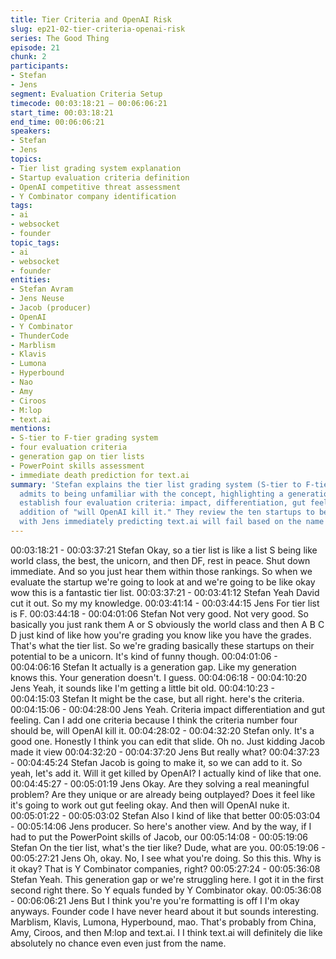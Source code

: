 ```yaml
---
title: Tier Criteria and OpenAI Risk
slug: ep21-02-tier-criteria-openai-risk
series: The Good Thing
episode: 21
chunk: 2
participants:
- Stefan
- Jens
segment: Evaluation Criteria Setup
timecode: 00:03:18:21 – 00:06:06:21
start_time: 00:03:18:21
end_time: 00:06:06:21
speakers:
- Stefan
- Jens
topics:
- Tier list grading system explanation
- Startup evaluation criteria definition
- OpenAI competitive threat assessment
- Y Combinator company identification
tags:
- ai
- websocket
- founder
topic_tags:
- ai
- websocket
- founder
entities:
- Stefan Avram
- Jens Neuse
- Jacob (producer)
- OpenAI
- Y Combinator
- ThunderCode
- Marblism
- Klavis
- Lumona
- Hyperbound
- Nao
- Amy
- Ciroos
- M:lop
- text.ai
mentions:
- S-tier to F-tier grading system
- four evaluation criteria
- generation gap on tier lists
- PowerPoint skills assessment
- immediate death prediction for text.ai
summary: 'Stefan explains the tier list grading system (S-tier to F-tier) while Jens
  admits to being unfamiliar with the concept, highlighting a generation gap. They
  establish four evaluation criteria: impact, differentiation, gut feeling, and Jens''
  addition of "will OpenAI kill it." They review the ten startups to be evaluated,
  with Jens immediately predicting text.ai will fail based on the name alone.'
---
```


00:03:18:21 - 00:03:37:21
Stefan
Okay, so a tier list is like a list S being like world class, the best, the unicorn, and then DF, rest in
peace. Shut down immediate. And so you just hear them within those rankings. So when we
evaluate the startup we're going to look at and we're going to be like okay wow this is a fantastic
tier list.
00:03:37:21 - 00:03:41:12
Stefan
Yeah David cut it out. So my my knowledge.
00:03:41:14 - 00:03:44:15
Jens
For tier list is F.
00:03:44:18 - 00:04:01:06
Stefan
Not very good. Not very good. So basically you just rank them A or S obviously the world class
and then A B C D just kind of like how you're grading you know like you have the grades. That's
what the tier list. So we're grading basically these startups on their potential to be a unicorn. It's
kind of funny though.
00:04:01:06 - 00:04:06:16
Stefan
It actually is a generation gap. Like my generation knows this. Your generation doesn't. I guess.
00:04:06:18 - 00:04:10:20
Jens
Yeah, it sounds like I'm getting a little bit old.
00:04:10:23 - 00:04:15:03
Stefan
It might be the case, but all right. here's the criteria.
00:04:15:06 - 00:04:28:00
Jens
Yeah. Criteria impact differentiation and gut feeling. Can I add one criteria because I think the
criteria number four should be, will OpenAI kill it.
00:04:28:02 - 00:04:32:20
Stefan
only.
It's a good one. Honestly I think you can edit that slide. Oh no. Just kidding Jacob made it view
00:04:32:20 - 00:04:37:20
Jens
But really what?
00:04:37:23 - 00:04:45:24
Stefan
Jacob is going to make it, so we can add to it. So yeah, let's add it. Will it get killed by OpenAI? I
actually kind of like that one.
00:04:45:27 - 00:05:01:19
Jens
Okay. Are they solving a real meaningful problem? Are they unique or are already being
outplayed? Does it feel like it's going to work out gut feeling okay. And then will OpenAI nuke it.
00:05:01:22 - 00:05:03:02
Stefan
Also I kind of like that better
00:05:03:04 - 00:05:14:06
Jens
producer.
So here's another view. And by the way, if I had to put the PowerPoint skills of Jacob, our
00:05:14:08 - 00:05:19:06
Stefan
On the tier list, what's the tier like? Dude, what are you.
00:05:19:06 - 00:05:27:21
Jens
Oh, okay. No, I see what you're doing. So this this. Why is it okay? That is Y Combinator
companies, right?
00:05:27:24 - 00:05:36:08
Stefan
Yeah. This generation gap or we're struggling here. I got it in the first second right there. So Y
equals funded by Y Combinator okay.
00:05:36:08 - 00:06:06:21
Jens
But I think you're you're formatting is off I I'm okay anyways. Founder code I have never heard
about it but sounds interesting. Marblism, Klavis, Lumona, Hyperbound, mao. That's probably
from China, Amy, Ciroos, and then M:lop and text.ai. I I think text.ai will definitely die like
absolutely no chance even even just from the name.